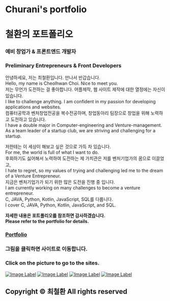 # Churani's portfolio  
# 철환의 포트폴리오

### 예비 창업가 & 프론트앤드 개발자
### Preliminary Entrepreneurs & Front Developers
안녕하세요, 저는 최철환입니다. 만나서 반갑습니다.  
Hello, my name is Cheolhwan Choi. Nice to meet you.  
저는 무언가 도전하는 걸 좋아합니다. 어플제작, 웹 사이트 제작에 대한 열정에는 자신이 있습니다.  
I like to challenge anything. I am confident in my passion for developing applications and websites.  
컴퓨터공학과 벤처창업전공을 복수전공하며, 창업동아리 팀장으로 창업을 위해 노력하고 도전하고 있습니다.  
I have a double major in Computer-engineering and Venture-management.  
As a team leader of a startup club, we are striving and challenging for a startup.  
   
저한테는 이 세상이 해보고 싶은 것으로 가득 차 있습니다.  
For me, the world is full of what I want to do.  
후회하기도 싫어해서 노력하여 도전하는 제 가치관은 저를 벤처기업가의 꿈으로 이끌었고,  
I hate to regret, so my values of trying and challenging led me to the dream of a Venture Entrepreneur.  
지금은 벤처기업가가 되기 위한 많은 도전을 진행 중 입니다.  
I am currently working on many challenges to become a venture entrepreneur.  
C, JAVA, Python, Kotlin, JavaScript, SQL를 다룹니다.  
I cover C, JAVA, Python, Kotlin, JavaScript, and SQL.  
  
  
**자세한 내용은 포트폴리오를 참조하면 감사하겠습니다.**  
**Please refer to the portfolio for details.**  
### [Portfolio](https://cch230.github.io/Churani_portfolio/)
  
  
### 그림을 클릭하면 사이트로 이동합니다.  
### Click on the picture to go to the sites.  

[![Image Label](https://github.com/cch230/Churani_portfolio/blob/master/images/notion.png)](https://www.notion.so/puffinable/b92735dec5584b2d91ed8ac6c4737648)    [![Image Label]( https://github.com/cch230/Churani_portfolio/blob/master/images/git.png)](https://github.com/cch230)    [![Image Label](https://github.com/cch230/Churani_portfolio/blob/master/images/insta.png)](https://www.instagram.com/puffinable.official/)    [![Image Label](https://github.com/cch230/Churani_portfolio/blob/master/images/mail.png)](mailto:cch01024857239@gmail.com)

## Copyright © 최철환 All rights reserved
